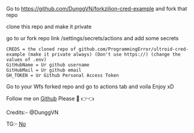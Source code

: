 Go to https://github.com/DunggVN/forkzilion-cred-example and fork that repo

clone this repo and make it private

go to ur fork repo link /settings/secrets/actions and add some secrets
```
CREDS = the cloned repo of github.com/ProgrammingError/ultroid-cred-example (make it private always) (Don't use https://) (change the values of .env)
GitHubName = Ur github username
GitHubMail = Ur github email
GH_TOKEN = Ur Github Personal Access Token
```

Go to your Wfs forked repo and go to actions tab and voila Enjoy xD

Follow me on [Github](https://github.com/DunggVN) Please    🥺
👉👈

Credits:- @DunggVN

TG:- [No]()
